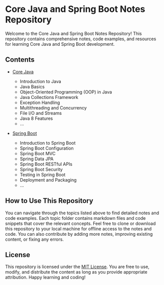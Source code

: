# Core Java and Spring Boot Notes Repository
Welcome to the Core Java and Spring Boot Notes Repository! This repository contains comprehensive notes, code examples, and resources for learning Core Java and Spring Boot development.
## Contents

- [Core Java](#core-java)
  - Introduction to Java
  - Java Basics
  - Object-Oriented Programming (OOP) in Java
  - Java Collections Framework
  - Exception Handling
  - Multithreading and Concurrency
  - File I/O and Streams
  - Java 8 Features
  - ... 

- [Spring Boot](#spring-boot)
  - Introduction to Spring Boot
  - Spring Boot Configuration
  - Spring Boot MVC
  - Spring Data JPA
  - Spring Boot RESTful APIs
  - Spring Boot Security
  - Testing in Spring Boot
  - Deployment and Packaging
  - ... 

## How to Use This Repository

You can navigate through the topics listed above to find detailed notes and code examples. Each topic folder contains markdown files and code snippets that cover the relevant concepts.
Feel free to clone or download this repository to your local machine for offline access to the notes and code. You can also contribute by adding more notes, improving existing content, or fixing any errors.


## License
This repository is licensed under the [MIT License](LICENSE). You are free to use, modify, and distribute the content as long as you provide appropriate attribution.
Happy learning and coding!
